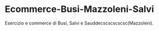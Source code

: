 # Ecommerce-Busi-Mazzoleni-Salvi
Esercizio e commerce di Busi, Salvi e Sauddecscscscscsc(Mazzoleni).
